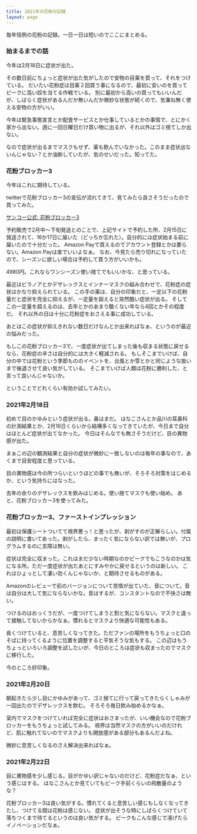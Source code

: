 ```yaml
---
title: 2021年の花粉の記録
layout: page
---
```

毎年恒例の花粉の記録。一日一日は短いのでここにまとめる。

### 始まるまでの話

今年は2月18日に症状が出た。

その数日前にちょっと症状が出た気がしたので安物の目薬を買って、それをつけている。
だいたい花粉症は目薬２回買う事になるので、最初に安いのを買ってピークに高い奴を当てる作戦でいる。
別に最初から高いの買ってもいいんだが、しばらく症状があるんだか無いんだか微妙な状態が続くので、気兼ね無く使える安物の方がいい。

今年は緊急事態宣言とか配食サービスとか仕事しているとかの事情で、とにかく家から出ない。週に一回日曜日だけ買い物に出るが、それ以外はゴミ捨てしか出ない。

なので症状が出るまでマスクもせず、薬も飲んでいなかった。このまま症状出ないんじゃない？とか油断していたが、気のせいだった。知ってた。

### 花粉ブロッカー3

今年はこれに期待している。

twitterで花粉ブロッカー3の宣伝が流れてきて、見てみたら良さそうだったので買ってみた。

[サンコー公式: 花粉ブロッカー3](https://www.thanko.jp/shopdetail/000000003687/)

予約販売で2月中〜下旬発送とのことで、上記サイトで予約した所、2月15日に発送されて、16か17日に届いた（どっちか忘れた）。自分的には症状始まる前に届いたので十分だった。
Amazon Payで買えるのでアカウント登録とかは要らない。Amazon Payは楽でいいよなぁ。
なお、今見たら売り切れになっていたので、シーズンに欲しい場合は予約して買う方がいいかも。

4980円。これならワンシーズン使い捨てでもいいかな、と思っている。

最近はビラノアとかデザレックスとインナーマスクの組み合わせで、花粉症の症状はかなり抑えられている。
この手の薬は、自分の印象だと、一定以下の花粉量だと症状を完全に抑えるが、一定量を超えると突然酷い症状が出る。
そしてこの一定量を超えるのは、去年とかのあまり酷くない年なら4回とかその程度だ。
それ以外の日は十分に花粉症をおさえる事に成功している。

あとはこの症状が抑えきれない数日だけなんとか出来ればなぁ、というのが最近の悩みだった。

もしこの花粉ブロッカー3で、一度症状が出てしまった後も収まる状態に戻せるなら、花粉症の辛さは自分的には大きく軽減される。
もしそこまでいけば、自分の中では花粉という季節もののイベントを、台風とか雪とかと同じような扱いまで後退させて良い気がしている。
そこまでいけば人類は花粉に勝利した、と言って良いんじゃないか。

ということでどれくらい有効か試してみたい。

### 2021年2月18日

初めて目のかゆみという症状が出る。鼻はまだ。
はなこさんとか品川の耳鼻科の計測結果とか、2月16日くらいから結構多くなってきていたが、今日まで自分はほとんど症状が出てなかった。 今日はそんなでも無さそうだけど、目の異物感が出た。

まぁこの辺の観測結果と自分の症状が微妙に一致しないのは毎年の事なので、あくまで目安程度と思っている。

目の異物感は今の所つらいというほどの事でも無いが、そろそろ対策をはじめるか、という気持ちにはなった。

去年の余りのデザレックスを飲みはじめる。使い捨てマスクも使い始め。
あと、花粉ブロッカー3を使ってみた。

### 花粉ブロッカー3、ファーストインプレッション

最初は保護シートついてて視界悪っ！と思ったが、剥がすのが正解らしい。付属の説明に書いてあった。剥がしたら、まったく気にならない訳では無いが、プログラムするのに支障は無い。

症状は完全に収まった。これはまだ少ない時期なのかピークでもこうなのかは気になる所。ただ一度症状が出たあとにすみやかに戻せるというのは新しい。
これはひょっとして凄い効くんじゃないか、と期待させるものがある。

Amazonのレビューで前のバージョンについて苦情が出ていた、音について。音は自分は大して気にならないかな。音はするが、コンスタントなので不快さは無い。

つけるのはおっくうだが、一度つけてしまうと割と気にならない。マスクと違って接触してないからかなぁ。慣れるとマスクより快適な可能性もある。

長くつけていると、息苦しくなってきた。ただファンの場所をもうちょっと口のそばに持ってくるように位置を調整すると平気そうな気もする。
この辺はもうちょっといろいろ調整を試したいが、今日のところは症状も収まったのでマスクに移行した。

今のところ好印象。

### 2021年2月20日

朝起きたら少し目にかゆみがあって、ゴミ捨てに行って戻ってきたらくしゃみが一回出たのでデザレックスを飲む。
そろそろ毎日飲み始めるかなぁ。

室内でマスクをつけていれば完全に症状はおさまったが、いい機会なので花粉ブロッカーをもうちょっと試してみる。
視界は当然マスクの方がいいのだけれど、肌に触れてないのでマスクよりも開放感がある部分もあるんだよね。

微妙に息苦しくなるのさえ解決出来ればなぁ。

### 2021年2月22日

目に異物感を少し感じる。目がかゆい訳じゃないのだけど、花粉症だなぁ、という感じはする。
はなこさんとか見ていてもピーク手前くらいの飛散量のような？

花粉ブロッカー3は良い気がする。慣れてくると息苦しい感じもしなくなってきたし、つけてる間は花粉は感じない。
症状が出そうな時にしばらくつけていて落ちつくまで待てるというのは良い気がする。
ピークもこんな感じで凌げたらイノベーションだなぁ。